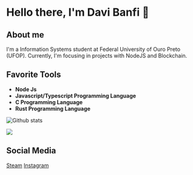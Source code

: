 # Hello there, I'm Davi Banfi 👋

## About me

I'm a Information Systems student at Federal University of Ouro Preto (UFOP). Currently, I'm focusing in projects with NodeJS and Blockchain.

## Favorite Tools

<ul>
  <li> <b> Node Js </b> </li>
  <li> <b> Javascript/Typescript Programming Language </b> </li>
  <li> <b> C Programming Language</b> </li>
  <li> <b> Rust Programming Language</b> </li>
</ul>

![Github stats](https://github-readme-stats.vercel.app/api?username=ConstaXI&count_private=true&show_icons=true&hide_border=true&theme=tokyonight)

<a href="https://github-readme-stats.anuraghazra1.vercel.app/api/top-langs/?username=ConstaXI">
  <img align="center" src="https://github-readme-stats.anuraghazra1.vercel.app/api/top-langs/?username=ConstaXI&layout=compact&theme=radical" />
</a>

## Social Media

[Steam](https://steamcommunity.com/id/constaxi)
[Instagram](https://www.instagram.com/banfi4)

